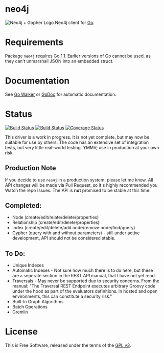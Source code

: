 neo4j
=====

![Neo4j + Gopher Logo](https://raw.github.com/jmcvetta/neo4j/master/neo4j_gopher.png)
Neo4j client for [Go](http://golang.org).


# Requirements

Package `neo4j` requires [Go 1.1](http://golang.org/doc/go1.1).  Earlier
versions of Go cannot be used, as they can't unmarshall JSON into an embedded
struct.


# Documentation

See [Go Walker](http://gowalker.org/github.com/jmcvetta/neo4j) or
[GoDoc](http://godoc.org/github.com/jmcvetta/neo4j) for automatic
documentation.



# Status

[![Build Status](https://travis-ci.org/jmcvetta/neo4j.png?branch=master)](https://travis-ci.org/jmcvetta/neo4j)
[![Build Status](https://drone.io/github.com/jmcvetta/neo4j/status.png)](https://drone.io/github.com/jmcvetta/neo4j/latest)
[![Coverage Status](https://coveralls.io/repos/jmcvetta/neo4j/badge.png?branch=master)](https://coveralls.io/r/jmcvetta/neo4j)

This driver is a work in progress.  It is not yet complete, but may now be
suitable for use by others.  The code has an extensive set of integration
tests, but very little real-world testing.  YMMV; use in production at your own
risk.

## Production Note

If you decide to use `neo4j` in a production system, please let me know.  All
API changes will be made via Pull Request, so it's highly recommended you Watch
the repo Issues.  The API is **not** promised to be stable at this time.


## Completed:

* Node (create/edit/relate/delete/properties)
* Relationship (create/edit/delete/properties)
* Index (create/edit/delete/add node/remove node/find/query)
* Cypher (query with and without parameters) - still under active development,
  API should not be considered stable.

## To Do:

* Unique Indexes
* Automatic Indexes - Not sure how much there is to do here, but these are a
  seperate section in the REST API manual, that I have not yet read.
* Traversals - May never be supported due to security concerns.  From the
  manual:  "The Traversal REST Endpoint executes arbitrary Groovy code under
  the hood as part of the evaluators definitions. In hosted and open
  environments, this can constitute a security risk."
* Built-In Graph Algorithms
* Batch Operations
* Gremlin


# License

This is Free Software, released under the terms of the [GPL
v3](http://www.gnu.org/copyleft/gpl.html).

